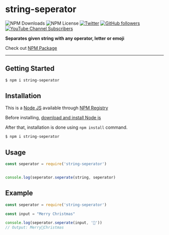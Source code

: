 # string-seperator

![NPM Downloads](https://img.shields.io/npm/dw/string-seperator)
![NPM License](https://img.shields.io/npm/l/string-seperator)
[![Twitter](https://img.shields.io/twitter/follow/codewithsnowbit.svg?style=social&label=SnowBit)](https://twitter.com/codewithsnowbit)
[![GitHub followers](https://img.shields.io/github/followers/snowbit-coderboi?label=Follow%20Me&style=social)](https://github.com/snowbit-coderboi)
[![YouTube Channel Subscribers](https://img.shields.io/youtube/channel/subscribers/UCNTKqF1vhFYX_v0ERnUa1RQ?label=Subscribe%20Now&style=social)](https://www.youtube.com/channel/UCNTKqF1vhFYX_v0ERnUa1RQ)

**Separates given string with any operator, letter or emoji**

Check out [NPM Package](https://www.npmjs.com/package/string-seperator)

---

## **Getting Started**

```bash
$ npm i string-seperator
```

## **Installation**

This is a [Node JS](https://nodejs.org/en/) available through [NPM Registry](https://www.npmjs.com/)

Before installing, [download and install Node js](https://nodejs.org/en/download/)

After that, installation is done using `npm install` command.

```bash
$ npm i string-seperator
```

## **Usage**

```js
const seperator = require('string-seperator')


console.log(seperator.seperate(string, seperator)
```

## **Example**
```js
const seperator = require('string-seperator')

const input = "Merry Christmas"

console.log(seperator.seperate(input, '🎁'))
// Output: Merry🎁Christmas
```

